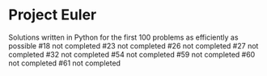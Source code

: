 # Project Euler
 Solutions written in Python for the first 100 problems as efficiently as possible
#18 not completed
#23 not completed
#26 not completed
#27 not completed
#32 not completed
#54 not completed
#59 not completed
#60 not completed
#61 not completed
